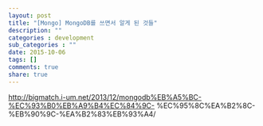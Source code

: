 ```yaml
---
layout: post
title: "[Mongo] MongoDB를 쓰면서 알게 된 것들"
description: ""
categories : development
sub_categories : ""
date: 2015-10-06
tags: []
comments: true
share: true
---
```


http://bigmatch.i-um.net/2013/12/mongodb%EB%A5%BC-%EC%93%B0%EB%A9%B4%EC%84%9C-
%EC%95%8C%EA%B2%8C-%EB%90%9C-%EA%B2%83%EB%93%A4/

